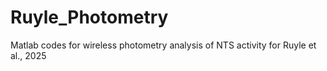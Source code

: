 # Ruyle_Photometry
Matlab codes for wireless photometry analysis of NTS activity for Ruyle et al., 2025
